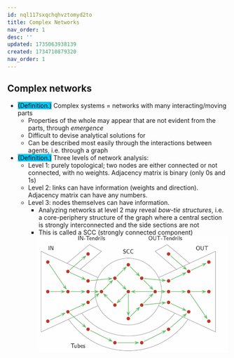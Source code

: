 ```yaml
---
id: nql117sxqchqhvztomyd2to
title: Complex Networks
nav_order: 1
desc: ''
updated: 1735063938139
created: 1734710879320
nav_order: 1
---
```

## Complex networks
- <span style="background-color: #03cafc; color: black;">(Definition.)</span> Complex systems = networks with many interacting/moving parts
    - Properties of the whole may appear that are not evident from the parts, through *emergence*
    - Difficult to devise analytical solutions for
    - Can be described most easily through the interactions between agents, i.e. through a graph
- <span style="background-color: #03cafc; color: black;">(Definition.)</span> Three levels of network analysis:
    - Level 1: purely topological; two nodes are either connected or not connected, with no weights. Adjacency matrix is binary (only 0s and 1s)
    - Level 2: links can have information (weights and direction). Adjacency matrix can have any numbers.
    - Level 3: nodes themselves can have information.
        - Analyzing networks at level 2 may reveal *bow-tie structures*, i.e. a core-periphery structure of the graph where a central section is strongly interconnected and the side sections are not
        - This is called a SCC (strongly connected component)
        ![alt text](assets/image-1.png)